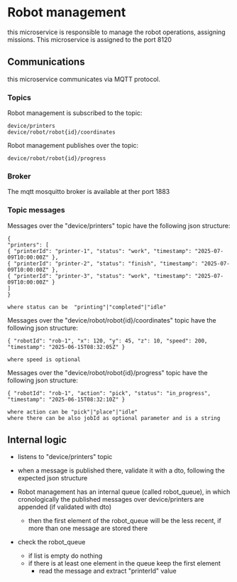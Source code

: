 # Robot management

this microservice is responsible to manage the robot operations, assigning missions.
This microservice is assigned to the port 8120

## Communications

this microservice communicates via MQTT protocol.

### Topics

Robot management is subscribed to the topic:
    
    device/printers
    device/robot/robot{id}/coordinates

Robot management publishes over the topic:

    device/robot/robot{id}/progress

### Broker

The mqtt mosquitto broker is available at ther port 1883

### Topic messages

Messages over the "device/printers" topic have the following json structure:

    {
    "printers": [
    { "printerId": "printer-1", "status": "work", "timestamp": "2025-07-09T10:00:00Z" },
    { "printerId": "printer-2", "status": "finish", "timestamp": "2025-07-09T10:00:00Z" },
    { "printerId": "printer-3", "status": "work", "timestamp": "2025-07-09T10:00:00Z" }
    ]
    }

    where status can be  "printing"|"completed"|"idle"

Messages over the "device/robot/robot{id}/coordinates" topic have the following json structure:

    { "robotId": "rob-1", "x": 120, "y": 45, "z": 10, "speed": 200, "timestamp": "2025-06-15T08:32:05Z" }

    where speed is optional

Messages over the "device/robot/robot{id}/progress" topic have the following json structure:

    { "robotId": "rob-1", "action": "pick", "status": "in_progress", "timestamp": "2025-06-15T08:32:10Z" }

    where action can be "pick"|"place"|"idle"
    where there can be also jobId as optional parameter and is a string

## Internal logic

- listens to "device/printers" topic 

- when a message is published there, validate it with a dto, following the expected json structure

- Robot management has an internal queue (called robot_queue), in which cronologically the published messages over device/printers are appended (if validated with dto)
    - then the first element of the robot_queue will be the less recent, if more than one message are stored there

- check the robot_queue
    - if list is empty do nothing
    - if there is at least one element in the queue keep the first element
        - read the message and extract "printerId" value
